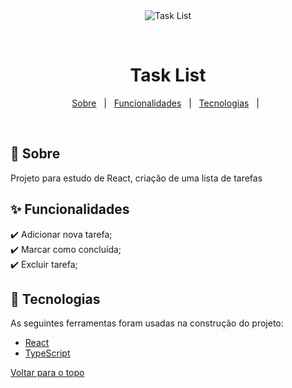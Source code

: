 <div align="center" id="top"> 
  <img src="https://github.com/guitavano/taskList/blob/main/taksList.giff" alt="Task List" />

  &#xa0;

</div>

<h1 align="center">Task List</h1>

<!-- Status -->

<!-- <h4 align="center"> 
	🚧  01 Github Explorer 🚀 Em construção...  🚧
</h4> 

<hr> -->

<p align="center">
  <a href="#dart-sobre">Sobre</a> &#xa0; | &#xa0; 
  <a href="#sparkles-funcionalidades">Funcionalidades</a> &#xa0; | &#xa0;
  <a href="#rocket-tecnologias">Tecnologias</a> &#xa0; | &#xa0;
</p>

<br>

## :dart: Sobre ##

Projeto para estudo de React, criação de uma lista de tarefas

## :sparkles: Funcionalidades ##

:heavy_check_mark: Adicionar nova tarefa;\
:heavy_check_mark: Marcar como concluída;\
:heavy_check_mark: Excluir tarefa;

## :rocket: Tecnologias ##

As seguintes ferramentas foram usadas na construção do projeto:

- [React](https://pt-br.reactjs.org/)
- [TypeScript](https://www.typescriptlang.org/)


<a href="#top">Voltar para o topo</a>
